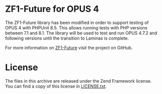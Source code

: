 # ZF1-Future for OPUS 4

The ZF1-Future library has been modified in order to support testing of OPUS 4 with PHPUnit 8.5. 
This allows running 
tests with PHP versions between 7.1 and 8.1. The library will be used to test and run OPUS 4.7.2 and following 
versions until the transition to Laminas is complete. 

For more information on [ZF1-Future](https://github.com/Shardj/zf1-future) visit the project
on GitHub.

# License
The files in this archive are released under the Zend Framework license. You can find a copy of this license in [LICENSE.txt](LICENSE.txt).
